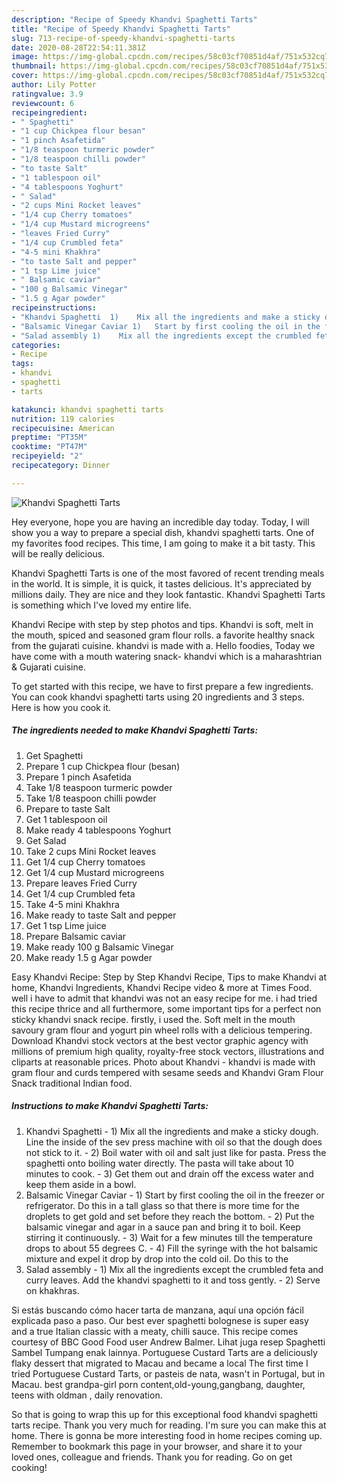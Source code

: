```yaml
---
description: "Recipe of Speedy Khandvi Spaghetti Tarts"
title: "Recipe of Speedy Khandvi Spaghetti Tarts"
slug: 713-recipe-of-speedy-khandvi-spaghetti-tarts
date: 2020-08-28T22:54:11.381Z
image: https://img-global.cpcdn.com/recipes/58c03cf70851d4af/751x532cq70/khandvi-spaghetti-tarts-recipe-main-photo.jpg
thumbnail: https://img-global.cpcdn.com/recipes/58c03cf70851d4af/751x532cq70/khandvi-spaghetti-tarts-recipe-main-photo.jpg
cover: https://img-global.cpcdn.com/recipes/58c03cf70851d4af/751x532cq70/khandvi-spaghetti-tarts-recipe-main-photo.jpg
author: Lily Potter
ratingvalue: 3.9
reviewcount: 6
recipeingredient:
- " Spaghetti"
- "1 cup Chickpea flour besan"
- "1 pinch Asafetida"
- "1/8 teaspoon turmeric powder"
- "1/8 teaspoon chilli powder"
- "to taste Salt"
- "1 tablespoon oil"
- "4 tablespoons Yoghurt"
- " Salad"
- "2 cups Mini Rocket leaves"
- "1/4 cup Cherry tomatoes"
- "1/4 cup Mustard microgreens"
- "leaves Fried Curry"
- "1/4 cup Crumbled feta"
- "4-5 mini Khakhra"
- "to taste Salt and pepper"
- "1 tsp Lime juice"
- " Balsamic caviar"
- "100 g Balsamic Vinegar"
- "1.5 g Agar powder"
recipeinstructions:
- "Khandvi Spaghetti  1)	Mix all the ingredients and make a sticky dough. Line the inside of the sev press machine with oil so that the dough does not stick to it.  2)	Boil water with oil and salt just like for pasta. Press the spaghetti onto boiling water directly. The pasta will take about 10 minutes to cook.  3)	Get them out and drain off the excess water and keep them aside in a bowl."
- "Balsamic Vinegar Caviar 1)	Start by first cooling the oil in the freezer or refrigerator. Do this in a tall glass so that there is more time for the droplets to get gold and set before they reach the bottom. 2)	Put the balsamic vinegar and agar in a sauce pan and bring it to boil. Keep stirring it continuously.  3)	Wait for a few minutes till the temperature drops to about 55 degrees C.  4)	Fill the syringe with the hot balsamic mixture and expel it drop by drop into the cold oil. Do this to the"
- "Salad assembly 1)	Mix all the ingredients except the crumbled feta and curry leaves. Add the khandvi spaghetti to it and toss gently.  2)	Serve on khakhras."
categories:
- Recipe
tags:
- khandvi
- spaghetti
- tarts

katakunci: khandvi spaghetti tarts 
nutrition: 119 calories
recipecuisine: American
preptime: "PT35M"
cooktime: "PT47M"
recipeyield: "2"
recipecategory: Dinner

---
```



![Khandvi Spaghetti Tarts](https://img-global.cpcdn.com/recipes/58c03cf70851d4af/751x532cq70/khandvi-spaghetti-tarts-recipe-main-photo.jpg)

Hey everyone, hope you are having an incredible day today. Today, I will show you a way to prepare a special dish, khandvi spaghetti tarts. One of my favorites food recipes. This time, I am going to make it a bit tasty. This will be really delicious.

Khandvi Spaghetti Tarts is one of the most favored of recent trending meals in the world. It is simple, it is quick, it tastes delicious. It's appreciated by millions daily. They are nice and they look fantastic. Khandvi Spaghetti Tarts is something which I've loved my entire life.

Khandvi Recipe with step by step photos and tips. Khandvi is soft, melt in the mouth, spiced and seasoned gram flour rolls. a favorite healthy snack from the gujarati cuisine. khandvi is made with a. Hello foodies, Today we have come with a mouth watering snack- khandvi which is a maharashtrian &amp; Gujarati cuisine.


To get started with this recipe, we have to first prepare a few ingredients. You can cook khandvi spaghetti tarts using 20 ingredients and 3 steps. Here is how you cook it.

<!--inarticleads1-->

##### The ingredients needed to make Khandvi Spaghetti Tarts:

1. Get  Spaghetti
1. Prepare 1 cup Chickpea flour (besan)
1. Prepare 1 pinch Asafetida
1. Take 1/8 teaspoon turmeric powder
1. Take 1/8 teaspoon chilli powder
1. Prepare to taste Salt
1. Get 1 tablespoon oil
1. Make ready 4 tablespoons Yoghurt
1. Get  Salad
1. Take 2 cups Mini Rocket leaves
1. Get 1/4 cup Cherry tomatoes
1. Get 1/4 cup Mustard microgreens
1. Prepare leaves Fried Curry
1. Get 1/4 cup Crumbled feta
1. Take 4-5 mini Khakhra
1. Make ready to taste Salt and pepper
1. Get 1 tsp Lime juice
1. Prepare  Balsamic caviar
1. Make ready 100 g Balsamic Vinegar
1. Make ready 1.5 g Agar powder


Easy Khandvi Recipe: Step by Step Khandvi Recipe, Tips to make Khandvi at home, Khandvi Ingredients, Khandvi Recipe video &amp; more at Times Food. well i have to admit that khandvi was not an easy recipe for me. i had tried this recipe thrice and all furthermore, some important tips for a perfect non sticky khandvi snack recipe. firstly, i used the. Soft melt in the mouth savoury gram flour and yogurt pin wheel rolls with a delicious tempering. Download Khandvi stock vectors at the best vector graphic agency with millions of premium high quality, royalty-free stock vectors, illustrations and cliparts at reasonable prices. Photo about Khandvi - khandvi is made with gram flour and curds tempered with sesame seeds and Khandvi Gram Flour Snack traditional Indian food. 

<!--inarticleads2-->

##### Instructions to make Khandvi Spaghetti Tarts:

1. Khandvi Spaghetti  - 1)	Mix all the ingredients and make a sticky dough. Line the inside of the sev press machine with oil so that the dough does not stick to it.  - 2)	Boil water with oil and salt just like for pasta. Press the spaghetti onto boiling water directly. The pasta will take about 10 minutes to cook.  - 3)	Get them out and drain off the excess water and keep them aside in a bowl.
1. Balsamic Vinegar Caviar - 1)	Start by first cooling the oil in the freezer or refrigerator. Do this in a tall glass so that there is more time for the droplets to get gold and set before they reach the bottom. - 2)	Put the balsamic vinegar and agar in a sauce pan and bring it to boil. Keep stirring it continuously.  - 3)	Wait for a few minutes till the temperature drops to about 55 degrees C.  - 4)	Fill the syringe with the hot balsamic mixture and expel it drop by drop into the cold oil. Do this to the
1. Salad assembly - 1)	Mix all the ingredients except the crumbled feta and curry leaves. Add the khandvi spaghetti to it and toss gently.  - 2)	Serve on khakhras.


Si estás buscando cómo hacer tarta de manzana, aquí una opción fácil explicada paso a paso. Our best ever spaghetti bolognese is super easy and a true Italian classic with a meaty, chilli sauce. This recipe comes courtesy of BBC Good Food user Andrew Balmer. Lihat juga resep Spaghetti Sambel Tumpang enak lainnya. Portuguese Custard Tarts are a deliciously flaky dessert that migrated to Macau and became a local The first time I tried Portuguese Custard Tarts, or pasteis de nata, wasn&#39;t in Portugal, but in Macau. best grandpa-girl porn content,old-young,gangbang, daughter, teens with oldman , daily renovation. 

So that is going to wrap this up for this exceptional food khandvi spaghetti tarts recipe. Thank you very much for reading. I'm sure you can make this at home. There is gonna be more interesting food in home recipes coming up. Remember to bookmark this page in your browser, and share it to your loved ones, colleague and friends. Thank you for reading. Go on get cooking!
